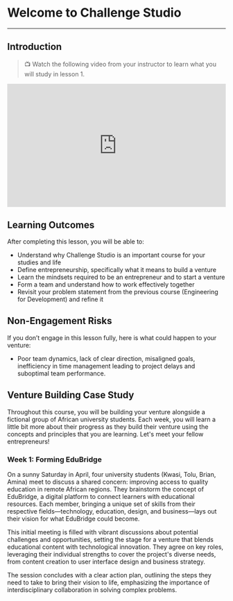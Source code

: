 # Welcome to Challenge Studio

---

## Introduction

> 📺 Watch the following video from your instructor to learn what you will study in lesson 1.

<div style="position: relative; padding-bottom: 56.25%; height: 0;"><iframe src="https://www.youtube.com/embed/H9rlZ8IRtKU?si=y6g81BYhEXEeAjgK" title="YouTube video player" frameborder="0" allow="accelerometer; autoplay; clipboard-write; encrypted-media; gyroscope; picture-in-picture" allowfullscreen style="position: absolute; top: 0; left: 0; width: 100%; height: 100%;"></iframe></div>


## Learning Outcomes

After completing this lesson, you will be able to:

- Understand why Challenge Studio is an important course for your studies and life
- Define entrepreneurship, specifically what it means to build a venture
- Learn the mindsets required to be an entrepreneur and to start a venture
- Form a team and understand how to work effectively together
- Revisit your problem statement from the previous course (Engineering for Development) and refine it

## Non-Engagement Risks 

If you don’t engage in this lesson fully, here is what could happen to your venture:
- Poor team dynamics, lack of clear direction, misaligned goals, inefficiency in time management leading to project delays and suboptimal team performance.

## Venture Building Case Study

Throughout this course, you will be building your venture alongside a fictional group of African university students. Each week, you will learn a little bit more about their progress as they build their venture using the concepts and principles that you are learning. Let's meet your fellow entrepreneurs!

### Week 1: Forming EduBridge

On a sunny Saturday in April, four university students (Kwasi, Tolu, Brian, Amina) meet to discuss a shared concern: improving access to quality education in remote African regions. They brainstorm the concept of EduBridge, a digital platform to connect learners with educational resources.  Each member, bringing a unique set of skills from their respective fields—technology, education, design, and business—lays out their vision for what EduBridge could become. 

This initial meeting is filled with vibrant discussions about potential challenges and opportunities, setting the stage for a venture that blends educational content with technological innovation. They agree on key roles, leveraging their individual strengths to cover the project's diverse needs, from content creation to user interface design and business strategy. 

The session concludes with a clear action plan, outlining the steps they need to take to bring their vision to life, emphasizing the importance of interdisciplinary collaboration in solving complex problems.

